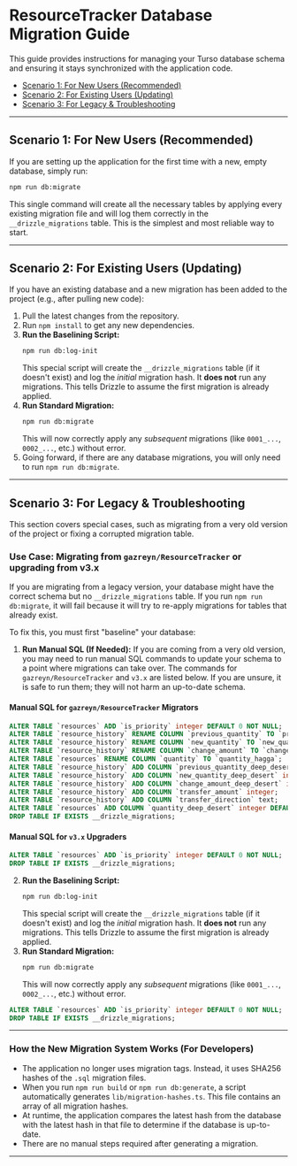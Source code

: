 # ResourceTracker Database Migration Guide

This guide provides instructions for managing your Turso database schema and ensuring it stays synchronized with the application code.

- [Scenario 1: For New Users (Recommended)](#scenario-1-for-new-users-recommended)
- [Scenario 2: For Existing Users (Updating)](#scenario-2-for-existing-users-updating)
- [Scenario 3: For Legacy & Troubleshooting](#scenario-3-for-legacy--troubleshooting)

---

## Scenario 1: For New Users (Recommended)

If you are setting up the application for the first time with a new, empty database, simply run:

```bash
npm run db:migrate
```

This single command will create all the necessary tables by applying every existing migration file and will log them correctly in the `__drizzle_migrations` table. This is the simplest and most reliable way to start.

---

## Scenario 2: For Existing Users (Updating)

If you have an existing database and a new migration has been added to the project (e.g., after pulling new code):

1.  Pull the latest changes from the repository.
2.  Run `npm install` to get any new dependencies.
3.  **Run the Baselining Script:**
    ```bash
    npm run db:log-init
    ```
    This special script will create the `__drizzle_migrations` table (if it doesn't exist) and log the _initial_ migration hash. It **does not** run any migrations. This tells Drizzle to assume the first migration is already applied.
4.  **Run Standard Migration:**
    ```bash
    npm run db:migrate
    ```
    This will now correctly apply any _subsequent_ migrations (like `0001_...`, `0002_...`, etc.) without error.
5.  Going forward, if there are any database migrations, you will only need to run `npm run db:migrate`.

---

## Scenario 3: For Legacy & Troubleshooting

This section covers special cases, such as migrating from a very old version of the project or fixing a corrupted migration table.

### Use Case: Migrating from `gazreyn/ResourceTracker` or upgrading from v3.x

If you are migrating from a legacy version, your database might have the correct schema but no `__drizzle_migrations` table. If you run `npm run db:migrate`, it will fail because it will try to re-apply migrations for tables that already exist.

To fix this, you must first "baseline" your database:

1.  **Run Manual SQL (If Needed):** If you are coming from a very old version, you may need to run manual SQL commands to update your schema to a point where migrations can take over. The commands for `gazreyn/ResourceTracker` and `v3.x` are listed below. If you are unsure, it is safe to run them; they will not harm an up-to-date schema.

#### Manual SQL for `gazreyn/ResourceTracker` Migrators

```sql
ALTER TABLE `resources` ADD `is_priority` integer DEFAULT 0 NOT NULL;
ALTER TABLE `resource_history` RENAME COLUMN `previous_quantity` TO `previous_quantity_hagga`;
ALTER TABLE `resource_history` RENAME COLUMN `new_quantity` TO `new_quantity_hagga`;
ALTER TABLE `resource_history` RENAME COLUMN `change_amount` TO `change_amount_hagga`;
ALTER TABLE `resources` RENAME COLUMN `quantity` TO `quantity_hagga`;
ALTER TABLE `resource_history` ADD COLUMN `previous_quantity_deep_desert` integer NOT NULL;
ALTER TABLE `resource_history` ADD COLUMN `new_quantity_deep_desert` integer NOT NULL;
ALTER TABLE `resource_history` ADD COLUMN `change_amount_deep_desert` integer NOT NULL;
ALTER TABLE `resource_history` ADD COLUMN `transfer_amount` integer;
ALTER TABLE `resource_history` ADD COLUMN `transfer_direction` text;
ALTER TABLE `resources` ADD COLUMN `quantity_deep_desert` integer DEFAULT 0 NOT NULL;
DROP TABLE IF EXISTS __drizzle_migrations;
```

#### Manual SQL for `v3.x` Upgraders

```sql
ALTER TABLE `resources` ADD `is_priority` integer DEFAULT 0 NOT NULL;
DROP TABLE IF EXISTS __drizzle_migrations;
```

2.  **Run the Baselining Script:**
    ```bash
    npm run db:log-init
    ```
    This special script will create the `__drizzle_migrations` table (if it doesn't exist) and log the _initial_ migration hash. It **does not** run any migrations. This tells Drizzle to assume the first migration is already applied.
3.  **Run Standard Migration:**
    ```bash
    npm run db:migrate
    ```
    This will now correctly apply any _subsequent_ migrations (like `0001_...`, `0002_...`, etc.) without error.

```sql
ALTER TABLE `resources` ADD `is_priority` integer DEFAULT 0 NOT NULL;
DROP TABLE IF EXISTS __drizzle_migrations;
```

---

### How the New Migration System Works (For Developers)

- The application no longer uses migration tags. Instead, it uses SHA256 hashes of the `.sql` migration files.
- When you run `npm run build` or `npm run db:generate`, a script automatically generates `lib/migration-hashes.ts`. This file contains an array of all migration hashes.
- At runtime, the application compares the latest hash from the database with the latest hash in that file to determine if the database is up-to-date.
- There are no manual steps required after generating a migration.

---
